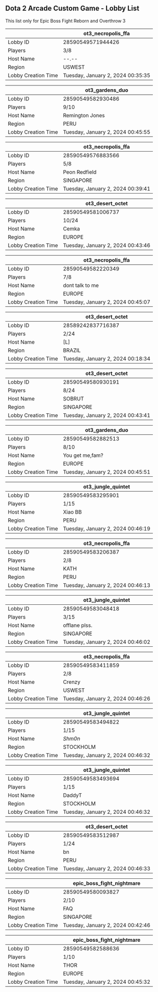 ## Dota 2 Arcade Custom Game - Lobby List

This list only for Epic Boss Fight Reborn and Overthrow 3

|  | ot3_necropolis_ffa |
| ------ | ------ |
| Lobby ID | 28590549571944426 |
| Players | 3/8 |
| Host Name | --.-- |
| Region | USWEST |
| Lobby Creation Time | Tuesday, January 2, 2024 00:35:35 |


|  | ot3_gardens_duo |
| ------ | ------ |
| Lobby ID | 28590549582930486 |
| Players | 9/10 |
| Host Name | Remington Jones |
| Region | PERU |
| Lobby Creation Time | Tuesday, January 2, 2024 00:45:55 |


|  | ot3_necropolis_ffa |
| ------ | ------ |
| Lobby ID | 28590549576883566 |
| Players | 5/8 |
| Host Name | Peon Redfield |
| Region | SINGAPORE |
| Lobby Creation Time | Tuesday, January 2, 2024 00:39:41 |


|  | ot3_desert_octet |
| ------ | ------ |
| Lobby ID | 28590549581006737 |
| Players | 10/24 |
| Host Name | Cemka |
| Region | EUROPE |
| Lobby Creation Time | Tuesday, January 2, 2024 00:43:46 |


|  | ot3_necropolis_ffa |
| ------ | ------ |
| Lobby ID | 28590549582220349 |
| Players | 7/8 |
| Host Name | dont talk to me |
| Region | EUROPE |
| Lobby Creation Time | Tuesday, January 2, 2024 00:45:07 |


|  | ot3_desert_octet |
| ------ | ------ |
| Lobby ID | 28589242837716387 |
| Players | 2/24 |
| Host Name | [L] |
| Region | BRAZIL |
| Lobby Creation Time | Tuesday, January 2, 2024 00:18:34 |


|  | ot3_desert_octet |
| ------ | ------ |
| Lobby ID | 28590549580930191 |
| Players | 8/24 |
| Host Name | SOBRUT |
| Region | SINGAPORE |
| Lobby Creation Time | Tuesday, January 2, 2024 00:43:41 |


|  | ot3_gardens_duo |
| ------ | ------ |
| Lobby ID | 28590549582882513 |
| Players | 8/10 |
| Host Name | You get me,fam? |
| Region | EUROPE |
| Lobby Creation Time | Tuesday, January 2, 2024 00:45:51 |


|  | ot3_jungle_quintet |
| ------ | ------ |
| Lobby ID | 28590549583295901 |
| Players | 1/15 |
| Host Name | Xiao BB |
| Region | PERU |
| Lobby Creation Time | Tuesday, January 2, 2024 00:46:19 |


|  | ot3_necropolis_ffa |
| ------ | ------ |
| Lobby ID | 28590549583206387 |
| Players | 2/8 |
| Host Name | KATH |
| Region | PERU |
| Lobby Creation Time | Tuesday, January 2, 2024 00:46:13 |


|  | ot3_jungle_quintet |
| ------ | ------ |
| Lobby ID | 28590549583048418 |
| Players | 3/15 |
| Host Name | offlane plss. |
| Region | SINGAPORE |
| Lobby Creation Time | Tuesday, January 2, 2024 00:46:02 |


|  | ot3_necropolis_ffa |
| ------ | ------ |
| Lobby ID | 28590549583411859 |
| Players | 2/8 |
| Host Name | Crenzy |
| Region | USWEST |
| Lobby Creation Time | Tuesday, January 2, 2024 00:46:26 |


|  | ot3_jungle_quintet |
| ------ | ------ |
| Lobby ID | 28590549583494822 |
| Players | 1/15 |
| Host Name | _Shm0n_ |
| Region | STOCKHOLM |
| Lobby Creation Time | Tuesday, January 2, 2024 00:46:32 |


|  | ot3_jungle_quintet |
| ------ | ------ |
| Lobby ID | 28590549583493694 |
| Players | 1/15 |
| Host Name | DaddyT |
| Region | STOCKHOLM |
| Lobby Creation Time | Tuesday, January 2, 2024 00:46:32 |


|  | ot3_desert_octet |
| ------ | ------ |
| Lobby ID | 28590549583512987 |
| Players | 1/24 |
| Host Name | bn |
| Region | PERU |
| Lobby Creation Time | Tuesday, January 2, 2024 00:46:33 |


|  | epic_boss_fight_nightmare |
| ------ | ------ |
| Lobby ID | 28590549580093827 |
| Players | 2/10 |
| Host Name | FAQ |
| Region | SINGAPORE |
| Lobby Creation Time | Tuesday, January 2, 2024 00:42:46 |


|  | epic_boss_fight_nightmare |
| ------ | ------ |
| Lobby ID | 28590549582588636 |
| Players | 1/10 |
| Host Name | THOR |
| Region | EUROPE |
| Lobby Creation Time | Tuesday, January 2, 2024 00:45:32 |


